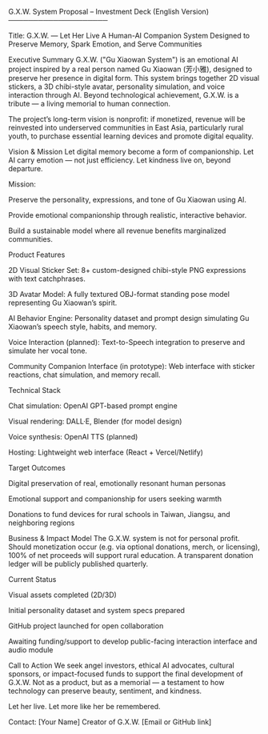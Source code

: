 G.X.W. System Proposal – Investment Deck (English Version)
────────────────────

Title: G.X.W. — Let Her Live
A Human-AI Companion System Designed to Preserve Memory, Spark Emotion, and Serve Communities

Executive Summary
G.X.W. ("Gu Xiaowan System") is an emotional AI project inspired by a real person named Gu Xiaowan (芳小雅), designed to preserve her presence in digital form. This system brings together 2D visual stickers, a 3D chibi-style avatar, personality simulation, and voice interaction through AI. Beyond technological achievement, G.X.W. is a tribute — a living memorial to human connection.

The project’s long-term vision is nonprofit: if monetized, revenue will be reinvested into underserved communities in East Asia, particularly rural youth, to purchase essential learning devices and promote digital equality.

Vision & Mission
Let digital memory become a form of companionship.
Let AI carry emotion — not just efficiency.
Let kindness live on, beyond departure.

Mission:

Preserve the personality, expressions, and tone of Gu Xiaowan using AI.

Provide emotional companionship through realistic, interactive behavior.

Build a sustainable model where all revenue benefits marginalized communities.

Product Features

2D Visual Sticker Set: 8+ custom-designed chibi-style PNG expressions with text catchphrases.

3D Avatar Model: A fully textured OBJ-format standing pose model representing Gu Xiaowan’s spirit.

AI Behavior Engine: Personality dataset and prompt design simulating Gu Xiaowan’s speech style, habits, and memory.

Voice Interaction (planned): Text-to-Speech integration to preserve and simulate her vocal tone.

Community Companion Interface (in prototype): Web interface with sticker reactions, chat simulation, and memory recall.

Technical Stack

Chat simulation: OpenAI GPT-based prompt engine

Visual rendering: DALL·E, Blender (for model design)

Voice synthesis: OpenAI TTS (planned)

Hosting: Lightweight web interface (React + Vercel/Netlify)

Target Outcomes

Digital preservation of real, emotionally resonant human personas

Emotional support and companionship for users seeking warmth

Donations to fund devices for rural schools in Taiwan, Jiangsu, and neighboring regions

Business & Impact Model
The G.X.W. system is not for personal profit. Should monetization occur (e.g. via optional donations, merch, or licensing), 100% of net proceeds will support rural education. A transparent donation ledger will be publicly published quarterly.

Current Status

Visual assets completed (2D/3D)

Initial personality dataset and system specs prepared

GitHub project launched for open collaboration

Awaiting funding/support to develop public-facing interaction interface and audio module

Call to Action
We seek angel investors, ethical AI advocates, cultural sponsors, or impact-focused funds to support the final development of G.X.W. Not as a product, but as a memorial — a testament to how technology can preserve beauty, sentiment, and kindness.

Let her live. Let more like her be remembered.

Contact:
[Your Name]
Creator of G.X.W.
[Email or GitHub link]
